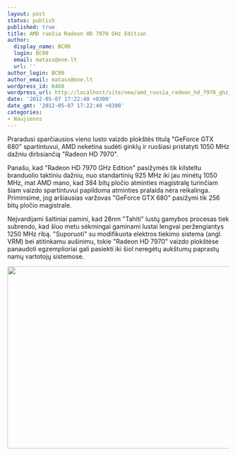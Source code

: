 ```yaml
---
layout: post
status: publish
published: true
title: AMD ruošia Radeon HD 7970 GHz Edition
author:
  display_name: BC00
  login: BC00
  email: matasx@one.lt
  url: ''
author_login: BC00
author_email: matasx@one.lt
wordpress_id: 6460
wordpress_url: http://localhost/site/new/amd_ruosia_radeon_hd_7970_ghz_edition/
date: '2012-05-07 17:22:40 +0300'
date_gmt: '2012-05-07 17:22:40 +0300'
categories:
- Naujienos
---
```

<p>
	Praradusi sparčiausios vieno lusto vaizdo plok&scaron;tės titulą &quot;GeForce GTX 680&quot; spartintuvui, AMD neketina sudėti ginklų ir ruo&scaron;iasi pristatyti 1050 MHz dažniu dirbsiančią &quot;Radeon HD 7970&quot;.</p>
<p>
	Pana&scaron;u, kad &quot;Radeon HD 7970 GHz Edition&quot; pasižymės tik kilsteltu branduolio taktiniu dažniu, nuo standartinių 925 MHz iki jau minėtų 1050 MHz, mat AMD mano, kad 384 bitų pločio atminties magistralę turinčiam &scaron;iam vaizdo spartintuvui papildoma atminties pralaida nėra reikalinga. Priminsime, jog ar&scaron;iausias varžovas &quot;GeForce GTX 680&quot; pasižymi tik 256 bitų pločio magistrale.</p>
<p>
	Neįvardijami &scaron;altiniai pamini, kad 28nm &quot;Tahiti&quot; lustų gamybos procesas tiek subrendo, kad &scaron;iuo metu sėkmingai gaminami lustai lengvai peržengiantys 1250 MHz ribą. &quot;Suporuoti&quot; su modifikuota elektros tiekimo sistema (angl. VRM) bei atitinkamu au&scaron;inimu, tokie &quot;Radeon HD 7970&quot; vaizdo plok&scaron;tėse panaudoti egzemplioriai gali pasiekti iki &scaron;iol neregėtų auk&scaron;tumų paprastų namų vartotojų sistemose.</p>
<p>
	<img alt="" src="http://technews.lt/userfiles/60a.jpg" style="width: 520px; height: 413px;" /></p>
